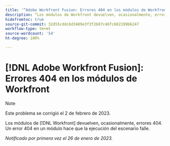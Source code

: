 ```yaml
---
title: '“Adobe Workfront Fusion: Errores 404 en los módulos de Workfront”'
description: “Los módulos de Workfront devuelven, ocasionalmente, errores 404. Un error 404 en un módulo hace que la ejecución del escenario falle.”
hidefromtoc: true
source-git-commit: 32d55cddc6d3489e3f3f2b87c46fc682199b6247
workflow-type: tm+mt
source-wordcount: '54'
ht-degree: 100%

---
```



# [!DNL Adobe Workfront Fusion]: Errores 404 en los módulos de Workfront

>[!NOTE]
>
>Este problema se corrigió el 2 de febrero de 2023.

Los módulos de [!DNL Workfront] devuelven, ocasionalmente, errores 404. Un error 404 en un módulo hace que la ejecución del escenario falle.

_Notificado por primera vez el 26 de enero de 2023._

